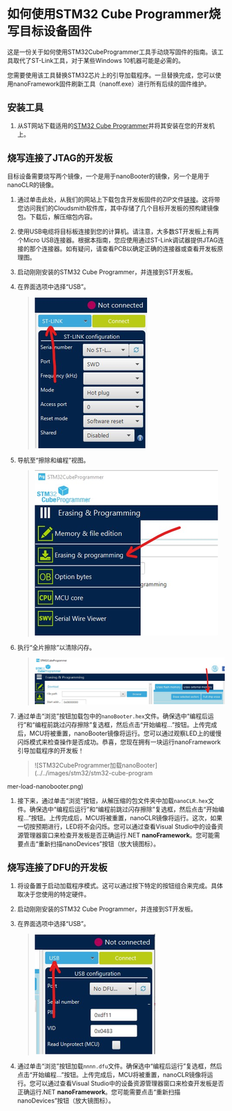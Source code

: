 # 如何使用STM32 Cube Programmer烧写目标设备固件

这是一份关于如何使用STM32CubeProgrammer工具手动烧写固件的指南。该工具取代了ST-Link工具，对于某些Windows 10机器可能是必需的。

您需要使用该工具替换STM32芯片上的引导加载程序。一旦替换完成，您可以使用nanoFramework固件刷新工具（nanoff.exe）进行所有后续的固件维护。

## 安装工具

1. 从ST网站下载适用的[STM32 Cube Programmer](https://www.st.com/en/development-tools/stm32cubeprog.html)并将其安装在您的开发机上。

## 烧写连接了JTAG的开发板

目标设备需要烧写两个镜像，一个是用于nanoBooter的镜像，另一个是用于nanoCLR的镜像。

1. 通过单击此处，从我们的网站上下载包含开发板固件的ZIP文件[链接](https://github.com/nanoframework/nf-interpreter#firmware-for-reference-boards)。这将带您访问我们的Cloudsmith软件库，其中存储了几个目标开发板的预构建镜像包。下载后，解压缩包内容。

1. 使用USB电缆将目标板连接到您的计算机。请注意，大多数ST开发板上有两个Micro USB连接器。根据本指南，您应使用通过ST-Link调试器提供JTAG连接的那个连接器。如有疑问，请查看PCB以确定正确的连接器或查看开发板原理图。

1. 启动刚刚安装的STM32 Cube Programmer，并连接到ST开发板。

1. 在界面选项中选择“USB”。
    >![USB界面](../../images/stm32/stm32-cube-programmer-select-stlink.jpg)

1. 导航至“擦除和编程”视图。
    >![擦除和编程](../../images/stm32/stm32-cube-programmer-programing-menu.jpg)

1. 执行“全片擦除”以清除闪存。
    >![全片擦除](../../images/stm32/stm32-cube-programmer-full-chip-erase.jpg)

1. 通过单击“浏览”按钮加载包中的`nanoBooter.hex`文件。确保选中“编程后运行”和“编程前跳过闪存擦除”复选框，然后点击“开始编程...”按钮。上传完成后，MCU将被重置，nanoBooter镜像将运行。您可以通过观察LED上的缓慢闪烁模式来检查操作是否成功。恭喜，您现在拥有一块运行nanoFramework引导加载程序的开发板！
    >![STM32CubeProgrammer加载nanoBooter](../../images/stm32/stm32-cube-program

mer-load-nanobooter.png)

1. 接下来，通过单击“浏览”按钮，从解压缩的包文件夹中加载`nanoCLR.hex`文件。确保选中“编程后运行”和“编程前跳过闪存擦除”复选框，然后点击“开始编程...”按钮。上传完成后，MCU将被重置，nanoCLR镜像将运行。这次，如果一切按预期进行，LED将不会闪烁。您可以通过查看Visual Studio中的设备资源管理器窗口来检查开发板是否正确运行.NET **nanoFramework**。您可能需要点击“重新扫描nanoDevices”按钮（放大镜图标）。

## 烧写连接了DFU的开发板

1. 将设备置于启动加载程序模式。这可以通过按下特定的按钮组合来完成。具体取决于您使用的特定硬件。

1. 启动刚刚安装的STM32 Cube Programmer，并连接到ST开发板。

1. 在界面选项中选择“USB”。
    >![USB界面](../../images/stm32/stm32-cube-programmer-select-usb.jpg)

1. 通过单击“浏览”按钮加载`nnnn.dfu`文件。确保选中“编程后运行”复选框，然后点击“开始编程...”按钮。上传完成后，MCU将被重置，nanoCLR镜像将运行。您可以通过查看Visual Studio中的设备资源管理器窗口来检查开发板是否正确运行.NET **nanoFramework**。您可能需要点击“重新扫描nanoDevices”按钮（放大镜图标）。